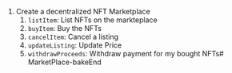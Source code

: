 1. Create a decentralized NFT Marketplace
    1. `listItem`: List NFTs on the markteplace 
    2. `buyItem`: Buy the NFTs 
    3. `cancelItem`: Cancel a listing 
    4. `updateListing`: Update Price 
    5. `withdrawProceeds`: Withdraw payment for my  bought NFTs# MarketPlace-bakeEnd
